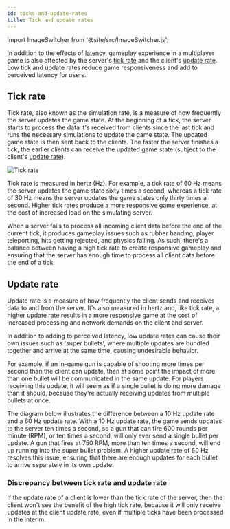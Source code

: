 ```yaml
---
id: ticks-and-update-rates
title: Tick and update rates
---
```

import ImageSwitcher from '@site/src/ImageSwitcher.js';

In addition to the effects of [latency](lagandpacketloss.md), gameplay experience in a multiplayer game is also affected by the server's [tick rate](#tick-rate) and the client's [update rate](#update-rate). Low tick and update rates reduce game responsiveness and add to perceived latency for users.

## Tick rate

Tick rate, also known as the simulation rate, is a measure of how frequently the server updates the game state. At the beginning of a tick, the server starts to process the data it's received from clients since the last tick and runs the necessary simulations to update the game state. The updated game state is then sent back to the clients. The faster the server finishes a tick, the earlier clients can receive the updated game state (subject to the client's [update rate](#update-rate)).

![Tick rate](/img/tick_rate.png)

Tick rate is measured in hertz (Hz). For example, a tick rate of 60 Hz means the server updates the game state sixty times a second, whereas a tick rate of 30 Hz means the server updates the game states only thirty times a second. Higher tick rates produce a more responsive game experience, at the cost of increased load on the simulating server.

When a server fails to process all incoming client data before the end of the current tick, it produces gameplay issues such as rubber banding, player teleporting, hits getting rejected, and physics failing. As such, there's a balance between having a high tick rate to create responsive gameplay and ensuring that the server has enough time to process all client data before the end of a tick.

## Update rate

Update rate is a measure of how frequently the client sends and receives data to and from the server. It's also measured in hertz and, like tick rate, a higher update rate results in a more responsive game at the cost of increased processing and network demands on the client and server.

<ImageSwitcher
lightImageSrc="/update-rates-light.png?text=LightMode"
darkImageSrc="/update-rates-dark.png?text=DarkMode"/>

In addition to adding to perceived latency, low update rates can cause their own issues such as 'super bullets', where multiple updates are bundled together and arrive at the same time, causing undesirable behavior.

For example, if an in-game gun is capable of shooting more times per second than the client can update, then at some point the impact of more than one bullet will be communicated in the same update. For players receiving this update, it will seem as if a single bullet is doing more damage than it should, because they're actually receiving updates from multiple bullets at once.

The diagram below illustrates the difference between a 10 Hz update rate and a 60 Hz update rate. With a 10 Hz update rate, the game sends updates to the server ten times a second, so a gun that can fire 600 rounds per minute (RPM), or ten times a second, will only ever send a single bullet per update. A gun that fires at 750 RPM, more than ten times a second, will end up running into the super bullet problem. A higher update rate of 60 Hz resolves this issue, ensuring that there are enough updates for each bullet to arrive separately in its own update.

<ImageSwitcher
lightImageSrc="/rpm_update_rates-light.png?text=LightMode"
darkImageSrc="/rpm_update_rates-dark.png?text=DarkMode"/>

### Discrepancy between tick rate and update rate

If the update rate of a client is lower than the tick rate of the server, then the client won't see the benefit of the high tick rate, because it will only receive updates at the client update rate, even if multiple ticks have been processed in the interim.
